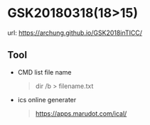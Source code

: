 # GSK20180318(18>15)

url: https://archung.github.io/GSK2018inTICC/

## Tool

* CMD list file name
    > dir /b > filename.txt

* ics online generater
    > https://apps.marudot.com/ical/